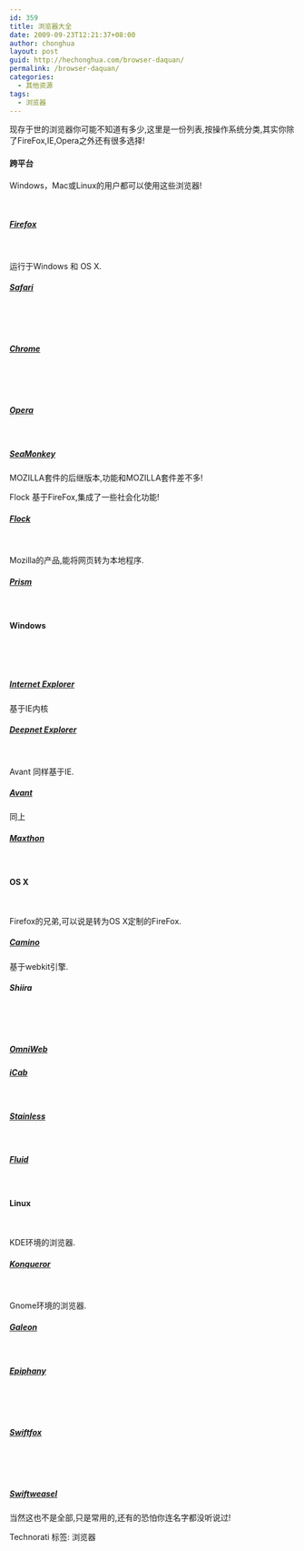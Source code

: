 ```yaml
---
id: 359
title: 浏览器大全
date: 2009-09-23T12:21:37+08:00
author: chonghua
layout: post
guid: http://hechonghua.com/browser-daquan/
permalink: /browser-daquan/
categories:
  - 其他资源
tags:
  - 浏览器
---
```

现存于世的浏览器你可能不知道有多少,这里是一份列表,按操作系统分类,其实你除了FireFox,IE,Opera之外还有很多选择!

<!--more-->

#### 跨平台

Windows，Mac或Linux的用户都可以使用这些浏览器!

[](http://www.mozilla.com/firefox/)

&#160;

##### [Firefox](http://www.mozilla.com/firefox/)

&#160;

[](http://www.apple.com/safari/)

运行于Windows 和 OS X.

##### [Safari](http://www.apple.com/safari/)

&#160;

[](http://www.google.com/chrome)

&#160;

##### [Chrome](http://www.google.com/chrome)

&#160;

[](http://www.opera.com/)

&#160;

##### [Opera](http://www.opera.com/)

&#160;

[](http://www.seamonkey-project.org/)

##### [SeaMonkey](http://www.seamonkey-project.org/)

MOZILLA套件的后继版本,功能和MOZILLA套件差不多!

[](http://www.flock.com/)

Flock 基于FireFox,集成了一些社会化功能!

##### [Flock](http://www.flock.com/)

&#160;

[](http://labs.mozilla.com/blog/2007/10/prism/)

Mozilla的产品,能将网页转为本地程序.

##### [Prism](http://labs.mozilla.com/blog/2007/10/prism/)

&#160;

#### Windows

&#160;

[](http://www.microsoft.com/windows/internet-explorer/default.aspx)

&#160;

##### [Internet Explorer](http://www.microsoft.com/windows/internet-explorer/default.aspx)

[](http://www.deepnetexplorer.com/)

基于IE内核

##### [Deepnet Explorer](http://www.deepnetexplorer.com/)

&#160;

[](http://www.avantbrowser.com/)

Avant 同样基于IE.

##### [Avant](http://www.avantbrowser.com/)

[](http://www.maxthon.com/)

同上

##### [Maxthon](http://www.maxthon.com/)

&#160;

#### OS X

&#160;

[](http://caminobrowser.org/)

Firefox的兄弟,可以说是转为OS X定制的FireFox.

##### [Camino](http://caminobrowser.org/)</p> 

基于webkit引擎.

##### Shiira

&#160;

[](http://www.omnigroup.com/applications/omniweb/)

&#160;

##### [OmniWeb](http://www.omnigroup.com/applications/omniweb/)

[](http://www.icab.de/)

##### [iCab](http://www.icab.de/)

&#160;

[](http://www.stainlessapp.com/)

##### [Stainless](http://www.stainlessapp.com/)

&#160;

[](http://fluidapp.com/)

##### [Fluid](http://fluidapp.com/)

&#160;

#### Linux

&#160;

[](http://www.konqueror.org/)

KDE环境的浏览器.

##### [Konqueror](http://www.konqueror.org/)

&#160;

[](http://galeon.sourceforge.net/)

Gnome环境的浏览器.

##### [Galeon](http://galeon.sourceforge.net/)

[](http://projects.gnome.org/epiphany/)

&#160;

##### [Epiphany](http://projects.gnome.org/epiphany/)

&#160;

[](http://www.getswiftfox.com/)

&#160;

##### [Swiftfox](http://www.getswiftfox.com/)

&#160;

[](http://swiftweasel.tuxfamily.org/)

&#160;

##### [Swiftweasel](http://swiftweasel.tuxfamily.org/)

当然这也不是全部,只是常用的,还有的恐怕你连名字都没听说过!

<div class="wlWriterEditableSmartContent" id="scid:0767317B-992E-4b12-91E0-4F059A8CECA8:3494eb89-e9a2-4a22-a94e-2134d762856c" style="padding-right: 0px; display: inline; padding-left: 0px; float: none; padding-bottom: 0px; margin: 0px; padding-top: 0px">
  Technorati 标签: 浏览器
</div>